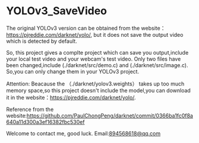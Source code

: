# YOLOv3_SaveVideo

   The original YOLOv3 version can be obtained from the website：https://pjreddie.com/darknet/yolo/, but it does not save the output video which is detected by default.

   So, this project gives a complte project which can save you output,include your local test video and your webcam's test video. Only two files have been changed,include (./darknet/src/demo.c) and (./darknet/src/image.c). So,you can only change them in your YOLOv3 project.
  
Attention: 
   Beacause the （./darknet/yolov3.weights） takes up too much memory space,so this project doesn't include the model,you can download it in the website：https://pjreddie.com/darknet/yolo/.

Reference from the website:https://github.com/PaulChongPeng/darknet/commit/0366ba1fc0f8a640a11d300a3ef16382fbc530ef 

   Welcome to contact me, good luck.
   Email:894568618@qq.com
